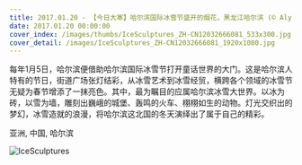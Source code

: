 ```yaml
---
title: 2017.01.20 - 【今日大寒】哈尔滨国际冰雪节盛开的烟花，黑龙江哈尔滨 (© Aly Song/REUTERS)
date: 2017.01.20 00:00:00
cover_index: /images/thumbs/IceSculptures_ZH-CN12032666081_533x300.jpg
cover_detail: /images/IceSculptures_ZH-CN12032666081_1920x1080.jpg
---
```


每年1月5日，哈尔滨便借助哈尔滨国际冰雪节打开童话世界的大门。这是哈尔滨人特有的节日，街道广场张灯结彩，从冰雪艺术到冰雪经贸，横跨各个领域的冰雪节无疑为春节增添了一抹亮色。其中，最为瞩目的应属哈尔滨冰雪大世界。以冰为砖，以雪为墙，雕刻出巍峨的城堡、轰鸣的火车、栩栩如生的动物。灯光交织出的梦幻，冰雪造就的浪漫，将哈尔滨这北国的冬天演绎出了属于自己的精彩。

亚洲, 中国, 哈尔滨

![IceSculptures](/images/IceSculptures_ZH-CN12032666081_1920x1080.jpg)
